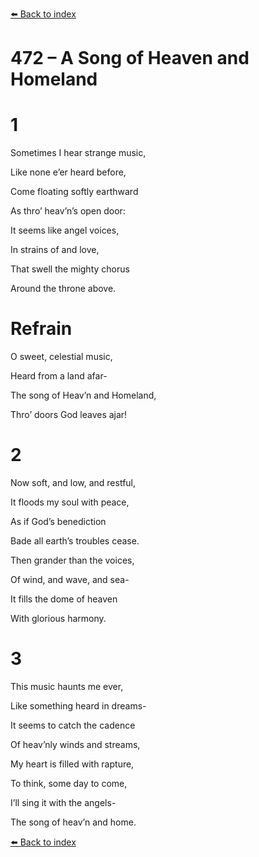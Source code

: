 [⬅️ Back to index](../README.md)

# 472 – A Song of Heaven and Homeland





# 1

Sometimes I hear strange music,

Like none e’er heard before,

Come floating softly earthward

As thro’ heav’n’s open door:

It seems like angel voices,

In strains of and love,

That swell the mighty chorus

Around the throne above.



# Refrain

O sweet, celestial music,

Heard from a land afar-

The song of Heav’n and Homeland,

Thro’ doors God leaves ajar!



# 2

Now soft, and low, and restful,

It floods my soul with peace,

As if God’s benediction

Bade all earth’s troubles cease.

Then grander than the voices,

Of wind, and wave, and sea-

It fills the dome of heaven

With glorious harmony.



# 3

This music haunts me ever,

Like something heard in dreams-

It seems to catch the cadence

Of heav’nly winds and streams,

My heart is filled with rapture,

To think, some day to come,

I’ll sing it with the angels-

The song of heav’n and home.

[⬅️ Back to index](../README.md)
